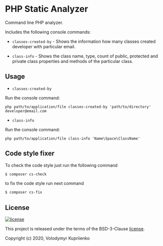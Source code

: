 PHP Static Analyzer
===================

Command line PHP analyzer.

Includes the following console commands:
- `classes-created-by` - Shows the information how many classes created developer with particular email.

- `class-info` - Shows the class name, type, count of public, protected and private class properties and methods of the particular class.


Usage
-----

- `classes-created-by`

Run the console command:
```
php path/to/application/file classes-created-by 'path/to/directory' developer@email.com
```

- `class-info`

Run the console command:
```
php path/to/application/file class-info 'Name\Space\ClassName'
```

Code style fixer
----------------

To check the code style just run the following command


```bash
$ composer cs-check
```


to fix the code style run next command

```bash
$ composer cs-fix
```

License
-------

[![license](https://img.shields.io/github/license/greeflas/default-project.svg)](LICENSE)

This project is released under the terms of the BSD-3-Clause [license](LICENSE).

Copyright (c) 2020, Volodymyr Kupriienko
